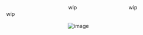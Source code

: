 　　　　　　　　　　　　wip　　　　　　　　　　wip　　　　　　　　　　wip

ㅤㅤㅤㅤㅤㅤㅤㅤㅤㅤㅤㅤㅤ![image](https://cdn.discordapp.com/attachments/1122029992717598820/1407991539510280303/IMG_9034.gif?ex=68a81dce&is=68a6cc4e&hm=83167bc58ffa3acb5604d5da88d9dbef053a14232c1e95770818ed6f8689f954)
